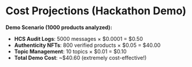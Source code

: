 # Cost Projections (Hackathon Demo)

**Demo Scenario (1000 products analyzed):**
- **HCS Audit Logs**: 5000 messages × $0.0001 = $0.50
- **Authenticity NFTs**: 800 verified products × $0.05 = $40.00
- **Topic Management**: 10 topics × $0.01 = $0.10
- **Total Demo Cost**: ~$40.60 (extremely cost-effective!)